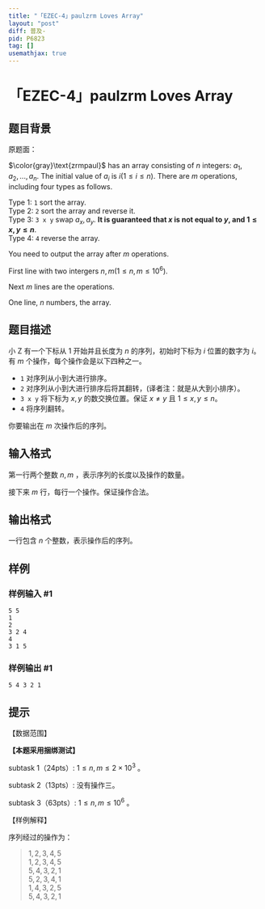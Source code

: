 ```yaml
---
title: "「EZEC-4」paulzrm Loves Array"
layout: "post"
diff: 普及-
pid: P6823
tag: []
usemathjax: true
---
```


# 「EZEC-4」paulzrm Loves Array
## 题目背景

原题面：

$\color{gray}\text{zrmpaul}$ has an array consisting of $n$ integers: $a_1,a_2,...,a_n$. The initial value of $a_i$ is $i(1\le i\le n)$. There are $m$ operations, including four types as follows.

Type $1$: `1` sort the array.   
Type $2$: `2` sort the array and reverse it.   
Type $3$: `3 x y` swap $a_x,a_y$. **It is guaranteed that $x$ is not equal to $y$, and $1\leq x ,y \leq n$**.    
Type $4$: `4` reverse the array.

You need to output the array after $m$ operations.

First line with two intergers $n,m(1\leq n,m\leq 10^6)$.

Next $m$ lines are the operations.

One line, $n$ numbers, the array.
## 题目描述

小 Z 有一个下标从 $1$ 开始并且长度为 $n$ 的序列，初始时下标为 $i$ 位置的数字为 $i$。有 $m$ 个操作，每个操作会是以下四种之一。

- `1` 对序列从小到大进行排序。
- `2` 对序列从小到大进行排序后将其翻转，(译者注：就是从大到小排序）。
- `3 x y` 将下标为 $x,y$ 的数交换位置。保证 $x\neq y$ 且 $1\le x,y\le n$。
- `4` 将序列翻转。

你要输出在 $m$ 次操作后的序列。
## 输入格式

第一行两个整数 $n,m$ ，表示序列的长度以及操作的数量。

接下来 $m$ 行，每行一个操作。保证操作合法。
## 输出格式

一行包含 $n$ 个整数，表示操作后的序列。
## 样例

### 样例输入 #1
```
5 5
1
2
3 2 4
4
3 1 5
```
### 样例输出 #1
```
5 4 3 2 1
```
## 提示

【数据范围】

**【本题采用捆绑测试】**

subtask 1（24pts）: $1\leq n,m\leq 2 \times 10^3$ 。

subtask 2（13pts）: 没有操作三。

subtask 3（63pts）: $1\leq n,m\leq 10^6$ 。


【样例解释】

序列经过的操作为：
> $1, 2, 3, 4, 5$     
$1, 2, 3, 4, 5$   
$5, 4, 3, 2, 1$   
$5, 2, 3, 4, 1$   
$1, 4, 3, 2, 5$   
$5, 4, 3, 2, 1$


